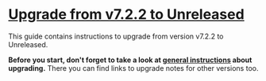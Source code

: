 # [Upgrade from v7.2.2 to Unreleased](https://github.com/shopsys/shopsys/compare/v7.2.2...7.2)

This guide contains instructions to upgrade from version v7.2.2 to Unreleased.

**Before you start, don't forget to take a look at [general instructions](/UPGRADE.md) about upgrading.**
There you can find links to upgrade notes for other versions too.

